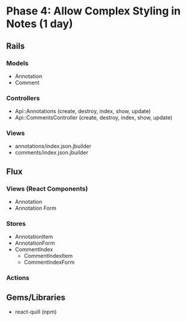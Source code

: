 # Phase 4: Allow Complex Styling in Notes (1 day)

## Rails
### Models
* Annotation
* Comment


### Controllers
* Api::Annotations (create, destroy, index, show, update)
* Api::CommentsController (create, destroy, index, show, update)

### Views
* annotations/index.json.jbuilder
* comments/index.json.jbuilder

## Flux
### Views (React Components)
* Annotation
* Annotation Form

### Stores
* AnnotationItem
* AnnotationForm
* CommentIndex
  - CommentIndexItem
  - CommentIndexForm

### Actions

## Gems/Libraries
* react-quill (npm)
